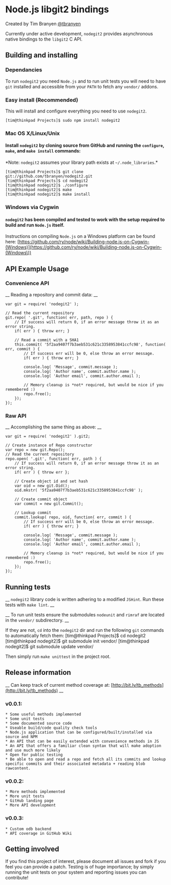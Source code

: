 Node.js libgit2 bindings
=======================

Created by Tim Branyen [@tbranyen](http://twitter.com/tbranyen)

Currently under active development, `nodegit2` provides asynchronous native bindings to the `libgit2` C API.

Building and installing
-----------------------

### Dependancies ###
To run `nodegit2` you need `Node.js` and to run unit tests you will need to have `git` installed and accessible from your `PATH` to fetch any `vendor/` addons.

### Easy install (Recommended) ###
This will install and configure everything you need to use `nodegit2`.

    [tim@thinkpad Projects]$ sudo npm install nodegit2

### Mac OS X/Linux/Unix ###

#### Install `nodegit2` by cloning source from __GitHub__ and running the `configure`, `make`, and `make install` commands: ####
\*Note: `nodegit2` assumes your library path exists at `~/.node_libraries`.\*
    
    [tim@thinkpad Projects]$ git clone git://github.com/tbranyen/nodegit2.git
    [tim@thinkpad Projects]$ cd nodegit2
    [tim@thinkpad nodegit2]$ ./configure
    [tim@thinkpad nodegit2]$ make
    [tim@thinkpad nodegit2]$ make install

### Windows via Cygwin ###

#### `nodegit2` has been compiled and tested to work with the setup required to build and run `Node.js` itself. ####

Instructions on compiling `Node.js` on a Windows platform can be found here:
[https://github.com/ry/node/wiki/Building-node.js-on-Cygwin-(Windows)](https://github.com/ry/node/wiki/Building-node.js-on-Cygwin-(Windows\))

API Example Usage
-----------------

### Convenience API ###
__ Reading a repository and commit data: __

    var git = require( 'nodegit2' );
    
    // Read the current repository
    git.repo( '.git', function( err, path, repo ) {
        // If success will return 0, if an error message throw it as an error string.
        if( err ) { throw err; }

        // Read a commit with a SHA1
        this.commit( '5f2aa9407f7b3aeb531c621c3358953841ccfc98', function( err, commit ) {
            // If success err will be 0, else throw an error message.
            if( err ) { throw err; }

            console.log( 'Message', commit.message );
            console.log( 'Author name', commit.author.name );
            console.log( 'Author email', commit.author.email );

            // Memory cleanup is *not* required, but would be nice if you remembered :)
            repo.free();
        });
    });

### Raw API ###
__ Accomplishing the same thing as above: __

    var git = require( 'nodegit2' ).git2;
    
    // Create instance of Repo constructor
    var repo = new git.Repo();
    // Read the current repository
    repo.open( '.git', function( err, path ) {
        // If success will return 0, if an error message throw it as an error string.
        if( err ) { throw err };

        // Create object id and set hash
        var oid = new git.Oid();
        oid.mkstr( '5f2aa9407f7b3aeb531c621c3358953841ccfc98' );

        // Create commit object
        var commit = new git.Commit();

        // Lookup commit
        commit.lookup( repo, oid, function( err, commit ) {
            // If success err will be 0, else throw an error message.
            if( err ) { throw err; }

            console.log( 'Message', commit.message );
            console.log( 'Author name', commit.author.name );
            console.log( 'Author email', commit.author.email );

            // Memory cleanup is *not* required, but would be nice if you remembered :)
            repo.free();
        });
    });

Running tests
-------------

__ `nodegit2` library code is written adhering to a modified `JSHint`. Run these tests with `make lint`. __

__ To run unit tests ensure the submodules `nodeunit` and `rimraf` are located in the `vendor/` subdirectory. __

If they are not, `cd` into the `nodegit2` dir and run the following `git` commands to automatically fetch them:
    [tim@thinkpad Projects]$ cd nodegit2
    [tim@thinkpad nodegit2]$ git submodule init vendor/
    [tim@thinkpad nodegit2]$ git submodule update vendor/

Then simply run `make unittest` in the project root.

Release information
-------------------

__ Can keep track of current method coverage at: [http://bit.ly/tb_methods](http://bit.ly/tb_methods) __

### v0.0.1: ###
    * Some useful methods implemented
    * Some unit tests
    * Some documented source code
    * Useable build/code quality check tools
    * Node.js application that can be configured/built/installed via source and NPM
    * An API that can be easily extended with convenience methods in JS
    * An API that offers a familiar clean syntax that will make adoption and use much more likely
    * Open for public testing
    * Be able to open and read a repo and fetch all its commits and lookup specific commits and their associated metadata + reading blob rawcontent.

### v0.0.2: ###
    * More methods implemented
    * More unit tests
    * GitHub landing page
    * More API development

### v0.0.3: ###
    * Custom odb backend
    * API coverage in GitHub Wiki

Getting involved
----------------

If you find this project of interest, please document all issues and fork if you feel you can provide a patch.  Testing is of huge importance; by simply running the unit tests on your system and reporting issues you can contribute!
